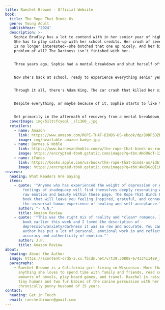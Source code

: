 ```yaml
---
title: Raechel Browne - Official Website
book:
  title: The Rope That Binds Us
  genre: Young Adult
  publishYear: "2024"
  description: >-
    Sophie Bradley has a lot to contend with in her senior year of high school.
    She has to play catch-up with her school credits. Her crush of seven years
    is no longer interested--she botched that one up nicely. And her biggest
    problem of all? The Darkness isn't finished with her.


    Three years ago, Sophie had a mental breakdown and shut herself off from the rest of the world. While her friends were living the typical teenage experience, Sophie was navigating the ruinous world of depression and anxiety.


    Now she's back at school, ready to experience everything senior year has to offer. She's always dreamed of being in the musical, going to prom, and graduating with her class. All the while, the Darkness is hovering, threatening to pull her back into isolation and misery.


    Through it all, there's Adam King. The car crash that killed her sister years before brought their families together. Now Adam is sticking his nose in her business like any good pseudo big brother. He keeps her from getting involved with a bad boy, eases her fears, and reminds her of her own strength when she needs it most. Their relationship begins to change in ways she never expected, much to the irritation of his longtime girlfriend.


    Despite everything, or maybe because of it, Sophie starts to like the one person she has always hated: herself.


    Set primarily in the aftermath of recovery from a mental breakdown, Sophie's story of hope, courage, and first love is interwoven with memories of her darkest days and flash-forwards of a future she never dreamed she could have.
  coverImage: img/51ltcfcyqql._sl1360_.jpg
  retailers:
    - name: Amazon
      link: https://www.amazon.com/ROPE-THAT-BINDS-US-ebook/dp/B0DP5DZM88/ref=tmm_kin_swatch_0
      image: img/available-amazon-badge.jpg
    - name: Barnes & Noble
      link: https://www.barnesandnoble.com/w/the-rope-that-binds-us-raechel-browne/1146526943?ean=9798893093056
      image: https://encrypted-tbn0.gstatic.com/images?q=tbn:ANd9GcT-12x4zOC4PWvHTZLRXvbw6A03dJW7wclz0w&s
    - name: iTunes
      link: https://books.apple.com/us/book/the-rope-that-binds-us/id6738747148
      image: https://encrypted-tbn0.gstatic.com/images?q=tbn:ANd9GcQIiKOracQ8AnYdnjgy-CQe3Qkot0e0CU5XwQ&s
reviews:
  heading: What Readers Are Saying
  items:
    - quote: '"Anyone who has experienced the weight of depression or grappled with
        feelings of inadequacy will find themselves deeply resonating with the
        raw emotion and beauty within these page. The Rope That Binds Us is a
        book that will leave you feeling inspired, grateful, and connected to
        the universal human experience of healing and self-acceptance."'
      author: "- A.N."
      title: Amazon Review
    - quote: '"This was the right mix of reality and *clean* romance. I finished the
        book earlier this week and I loved the description of
        depression/anxiety/darkness it was so raw and accurate. You can tell the
        author has put a lot of personal, emotional work in and reflects in
        accuracy and authenticity of emotion."'
      author: J.P.
      title: Amazon Review
about:
  heading: About the Author
  image: https://scontent-ord5-2.xx.fbcdn.net/v/t39.30808-6/433411489_10163501896053378_835642318952905457_n.jpg?_nc_cat=111&ccb=1-7&_nc_sid=a5f93a&_nc_ohc=9z0XSok99BoQ7kNvgHZug0T&_nc_zt=23&_nc_ht=scontent-ord5-2.xx&_nc_gid=AJfsPbRLWHM2hYF-8MLJIKy&oh=00_AYCiXxjSrDQwLtdcCuLJJtL_Qcl5fTSkQ0tQhfcAlz9Rcw&oe=67A8277A
  paragraphs:
    - Raechel Browne is a California girl living in Wisconsin. More than
      anything she loves to spend time with family and friends, read copious
      amounts of novels, play board games, and travel. Raechel is raising two
      tiny humans and two fur babies of the canine persuasion with her
      chronically punny husband of 15 years.
contact:
  heading: Get in Touch
  email: raechelbrowne@gmail.com
---
```

